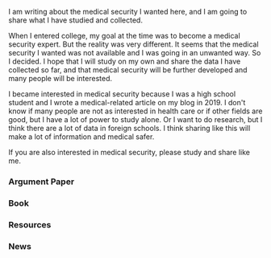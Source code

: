 I am writing about the medical security I wanted here, and I am going to share what I have studied and collected.

When I entered college, my goal at the time was to become a medical security expert. But the reality was very different. It seems that the medical security I wanted was not available and I was going in an unwanted way. So I decided. I hope that I will study on my own and share the data I have collected so far, and that medical security will be further developed and many people will be interested.

I became interested in medical security because I was a high school student and I wrote a medical-related article on my blog in 2019. I don't know if many people are not as interested in health care or if other fields are good, but I have a lot of power to study alone. Or I want to do research, but I think there are a lot of data in foreign schools. I think sharing like this will make a lot of information and medical safer.

If you are also interested in medical security, please study and share like me.

### Argument Paper

### Book

### Resources

### News

